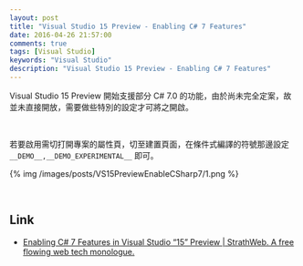 ```yaml
---
layout: post
title: "Visual Studio 15 Preview - Enabling C# 7 Features"
date: 2016-04-26 21:57:00
comments: true
tags: [Visual Studio]
keywords: "Visual Studio"
description: "Visual Studio 15 Preview - Enabling C# 7 Features"
---
```


Visual Studio 15 Preview 開始支援部分 C# 7.0 的功能，由於尚未完全定案，故並未直接開放，需要做些特別的設定才可將之開啟。  

<!-- More -->

<br/>


若要啟用需切打開專案的屬性頁，切至建置頁面，在條件式編譯的符號那邊設定 `__DEMO__,__DEMO_EXPERIMENTAL__` 即可。  

{% img /images/posts/VS15PreviewEnableCSharp7/1.png %}

<br/>

Link
----
* [Enabling C# 7 Features in Visual Studio “15” Preview | StrathWeb. A free flowing web tech monologue.](http://www.strathweb.com/2016/03/enabling-c-7-features-in-visual-studio-15-preview/)
